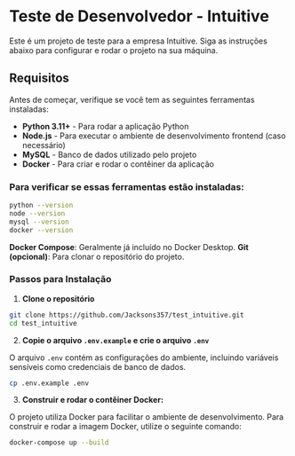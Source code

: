# Teste de Desenvolvedor - Intuitive

Este é um projeto de teste para a empresa Intuitive. Siga as instruções abaixo para configurar e rodar o projeto na sua máquina.

## Requisitos

Antes de começar, verifique se você tem as seguintes ferramentas instaladas:

- **Python 3.11+** - Para rodar a aplicação Python
- **Node.js** - Para executar o ambiente de desenvolvimento frontend (caso necessário)
- **MySQL** - Banco de dados utilizado pelo projeto
- **Docker** - Para criar e rodar o contêiner da aplicação

### Para verificar se essas ferramentas estão instaladas:

```bash
python --version
node --version
mysql --version
docker --version
```

**Docker Compose**: Geralmente já incluído no Docker Desktop.
**Git (opcional)**: Para clonar o repositório do projeto.

### Passos para Instalação

1. **Clone o repositório**

```bash
git clone https://github.com/Jacksons357/test_intuitive.git
cd test_intuitive
```

2. **Copie o arquivo `.env.example` e crie o arquivo `.env`**

O arquivo `.env` contém as configurações do ambiente, incluindo variáveis sensíveis como credenciais de banco de dados.

```bash
cp .env.example .env
```

3. **Construir e rodar o contêiner Docker:**

O projeto utiliza Docker para facilitar o ambiente de desenvolvimento. Para construir e rodar a imagem Docker, utilize o seguinte comando:

```bash
docker-compose up --build
```
